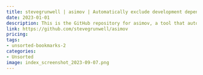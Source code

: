 ```yaml
---
title: stevegrunwell | asimov | Automatically exclude development dependencies from Apple Time Machine backups
date: 2023-01-01
description: This is the GitHub repository for asimov, a tool that automatically excludes development dependencies from Apple Time Machine backups.
link: https://github.com/stevegrunwell/asimov
pricing: 
tags: 
- unsorted-bookmarks-2 
categories: 
- Unsorted 
image: index_screenshot_2023-09-07.png
---
```

